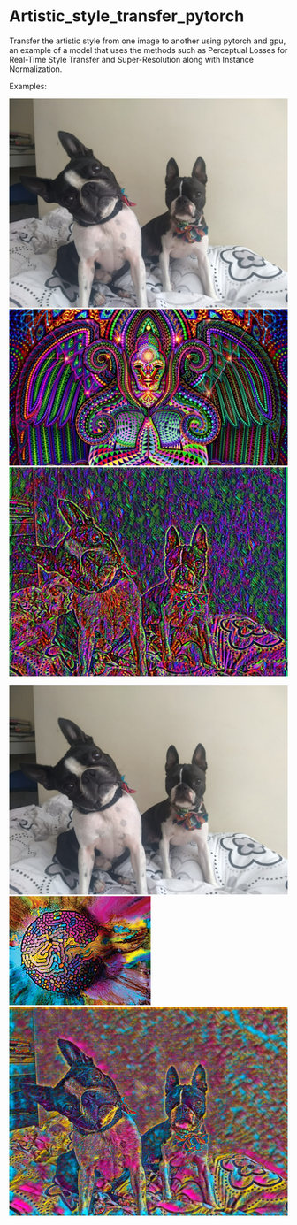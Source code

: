 # Artistic_style_transfer_pytorch
Transfer the artistic style from one image to another using pytorch and gpu, an example of a model that uses the methods such as Perceptual Losses for Real-Time Style Transfer and Super-Resolution along with Instance Normalization. 

Examples:

![alt text](https://github.com/arun-apad/Artistic_style_transfer_pytorch/blob/master/rudy-luna3.jpeg)
![alt text](https://github.com/arun-apad/Artistic_style_transfer_pytorch/blob/master/psycho.jpg)
![alt text](https://github.com/arun-apad/Artistic_style_transfer_pytorch/blob/master/rudylunapsycho.jpg)

![alt text](https://github.com/arun-apad/Artistic_style_transfer_pytorch/blob/master/rudy-luna3.jpeg)
![alt text](https://github.com/arun-apad/Artistic_style_transfer_pytorch/blob/master/ballmurel.jpg)
![alt text](https://github.com/arun-apad/Artistic_style_transfer_pytorch/blob/master/sample12.jpg)
